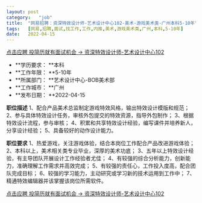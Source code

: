 ```yaml
---
layout:	post
category:	"job"
title:	"网易招聘：资深特效设计师-艺术设计中心102-美术-游戏美术类-广州本科5-10年"
tags:	[网易,招聘,面试,找工作,工作,内推,美术,游戏美术类,广州,本科,5-10年]
date:	2022-04-15
---
```


[点击应聘 投简历就有面试机会 -> 资深特效设计师-艺术设计中心102](http://mobile.bole.netease.com/bole/boleDetail?id=32131&employeeId=346f03c3cda5f04c&key=all)



- **学历要求： **本科
- **工作年限： **5-10年
- **所属部门： **艺术设计中心-BOB美术部
- **工作城市： **广州
- **发布日期： **2022-04-15



**职位描述**
1、配合产品美术总监制定游戏特效风格，输出特效设计模版和规范；
2、参与具体特效设计任务，审核外包提交的特效资源，指导外包制作；
3、根据特效设计流程，参与审核；
4、积累和共享特效设计经验，编写课件并培养新人，分享设计经验；
5、具备较好的动作设计能力。



**职位要求**
1、热爱游戏，关注游戏体验，结合本岗位工作配合产品改进游戏体验；
2、本科以上，美术相关类专业毕业，深厚的美术功底；
3、五年以上特效设计经验，有主导团队开展设计工作经验者尤佳；
4、有较强的综合分析能力，创新能力，准确理解工作需求并高效完成；
5、有较强的责任心，工作投入度高，配合团队完成目标；
6、较强的学习能力，主动研究或学习新的技术运用到工作中；
7、精通特效编辑器并该掌握该岗位所需软件。



[点击应聘 投简历就有面试机会 -> 资深特效设计师-艺术设计中心102](http://mobile.bole.netease.com/bole/boleDetail?id=32131&employeeId=346f03c3cda5f04c&key=all)